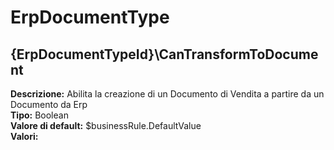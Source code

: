 # ErpDocumentType
{ErpDocumentTypeId}\CanTransformToDocument 
----
**Descrizione:** Abilita la creazione di un Documento di Vendita a partire da un Documento da Erp <br>
**Tipo:** Boolean <br>
**Valore di default:** $businessRule.DefaultValue <br>
**Valori:**

